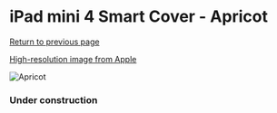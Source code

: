 # iPad mini 4 Smart Cover - Apricot

[Return to previous page](/ipad_mini4)

[High-resolution image from Apple](https://store.storeimages.cdn-apple.com/8756/as-images.apple.com/is/MM2V2?wid=4500&hei=4500&fmt=png)

<div style="width: 384px"><img src="/everyphone/MM2V2.png" alt="Apricot"></div>

### Under construction
